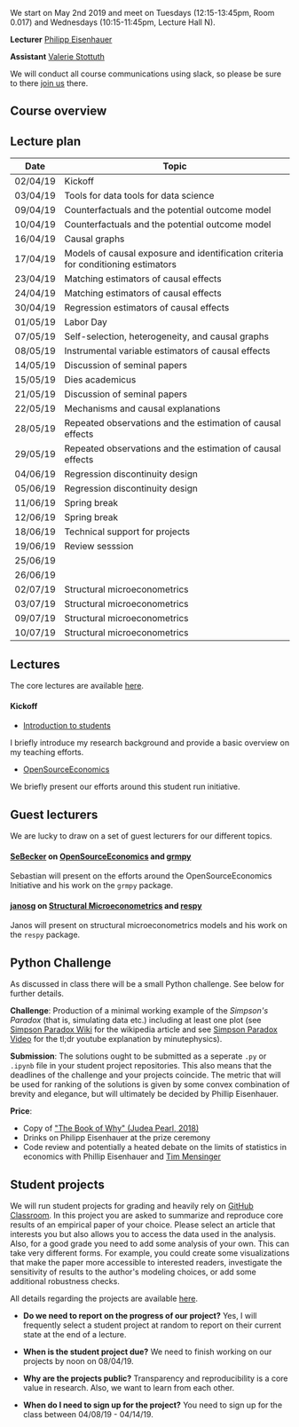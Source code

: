 We start on May 2nd 2019 and meet on Tuesdays (12:15-13:45pm, Room 0.017) and Wednesdays (10:15-11:45pm, Lecture Hall N).

**Lecturer** [Philipp Eisenhauer](https://peisenha.github.io/build/html/index.html)

**Assistant** [Valerie Stottuth](https://github.com/vstottuth)

We will conduct all course communications using slack, so please be sure to  there [join us](https://join.slack.com/t/humancapitalanalysis/shared_invite/enQtNDQ0ODkyODYyODA2LWEyZjdlNWYwYmUyNzlkOWFkNWJkMGI5M2M4ZWUyMThhNWNiMmJhY2ZjY2E4YzE3NGQ5MzcxZTRhN2QxYjgxYWY) there.

## Course overview

## Lecture plan

| Date      | Topic                                                     |
| ----------| --------------------------------------------------------- |
| 02/04/19  | Kickoff                                                   |
| 03/04/19  | Tools for data tools for data science                     |
| 09/04/19  | Counterfactuals and the potential outcome model           |
| 10/04/19  | Counterfactuals and the potential outcome model           |
| 16/04/19  | Causal graphs                                             |
| 17/04/19  | Models of causal exposure and identification criteria for conditioning estimators       |
| 23/04/19  | Matching estimators of causal effects                     |
| 24/04/19  | Matching estimators of causal effects                     |
| 30/04/19  | Regression estimators of causal effects                   |
| 01/05/19  | Labor Day                                                 |
| 07/05/19  | Self-selection, heterogeneity, and causal graphs          |
| 08/05/19  | Instrumental variable estimators of causal effects        |
| 14/05/19  | Discussion of seminal papers                              |
| 15/05/19  | Dies academicus                                           |
| 21/05/19  | Discussion of seminal papers                              |
| 22/05/19  | Mechanisms and causal explanations                        |
| 28/05/19  | Repeated observations and the estimation of causal effects|
| 29/05/19  | Repeated observations and the estimation of causal effects|
| 04/06/19  | Regression discontinuity design                           |
| 05/06/19  | Regression discontinuity design                           |
| 11/06/19  | Spring break                                              |
| 12/06/19  | Spring break                                              |
| 18/06/19  | Technical support for projects                            |
| 19/06/19  | Review sesssion                                           |
| 25/06/19  |                                                           |
| 26/06/19  |                                                           |
| 02/07/19  | Structural microeconometrics                              |
| 03/07/19  | Structural microeconometrics                              |
| 09/07/19  | Structural microeconometrics                              |
| 10/07/19  | Structural microeconometrics                              |

## Lectures

The core lectures are available [here](https://github.com/HumanCapitalAnalysis/microeconometrics/blob/master/README.md).

#### Kickoff

* [Introduction to students](https://github.com/peisenha/intro_to_students/blob/master/dist/eisenhauer-introduction.pdf)

I briefly introduce my research background and provide a basic overview on my teaching efforts.

* [OpenSourceEconomics](https://github.com/OpenSourceEconomics)

We briefly present our efforts around this student run initiative.

## Guest lecturers

We are lucky to draw on a set of guest lecturers for our different topics.

#### [SeBecker](https://github.com/sebecker) on [OpenSourceEconomics](https://github.com/OpenSourceEconomics) and [grmpy](https://grmpy.readthedocs.io)

Sebastian will present on the efforts around the OpenSourceEconomics Initiative and his work on the `grmpy` package.

#### [janosg](https://github.com/janosg) on [Structural Microeconometrics](https://en.wikipedia.org/wiki/Structural_estimation) and [respy](http://respy.readthedocs.io)

Janos will present on structural microeconometrics models and his work on the `respy` package.

## Python Challenge

As discussed in class there will be a small Python challenge. See below for further details.

**Challenge**: Production of a minimal working example of the _Simpson's Paradox_ (that is, simulating data etc.) including at least one plot (see [Simpson Paradox Wiki](https://en.wikipedia.org/wiki/Simpson%27s_paradox) for the wikipedia article and see [Simpson Paradox Video](https://www.youtube.com/watch?v=ebEkn-BiW5k) for the tl;dr youtube explanation by minutephysics).

**Submission**: The solutions ought to be submitted as a seperate `.py` or `.ipynb` file in your student project repositories. This also means that the deadlines of the challenge and your projects coincide. The metric that will be used for ranking of the solutions is given by some convex combination of brevity and elegance, but will ultimately be decided by Phillip Eisenhauer.

**Price**:
* Copy of  ["The Book of Why" (Judea Pearl, 2018)](https://www.amazon.de/Book-Why-Science-Cause-Effect/dp/0141982411/ref=tmm_pap_swatch_0?_encoding=UTF8&qid=1560794216&sr=8-1)
* Drinks on Philipp Eisenhauer at the prize ceremony
* Code review and potentially a heated debate on the limits of statistics in economics with Phillip Eisenhauer and [Tim Mensinger](https://github.com/timmens)


## Student projects

We will run student projects for grading and heavily rely on [GitHub Classroom](https://classroom.github.com). In this project you are asked to summarize and reproduce core results of an empirical paper of your choice. Please select an article that interests you but also allows you to access the data used in the analysis. Also, for a good grade you need to add some analysis of your own. This can take very different forms. For example, you could create some visualizations that make the paper more accessible to interested readers, investigate the sensitivity of results to the author's modeling choices, or add some additional robustness checks.

All details regarding the projects are available [here](https://github.com/HumanCapitalAnalysis/student-project-template).

* **Do we need to report on the progress of our project?** Yes, I will frequently select a student project at random to report on their current state at the end of a lecture.

* **When is the student project due?** We need to finish working on our projects by noon on 08/04/19.

* **Why are the projects public?** Transparency and reproducibility is a core value in research. Also, we want to learn from each other.

* **When do I need to sign up for the project?** You need to sign up for the class between 04/08/19 - 04/14/19.
